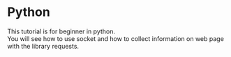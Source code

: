 # Python

This tutorial is for beginner in python.
</br>You will see how to use socket and how to collect information on web page with the library requests.
